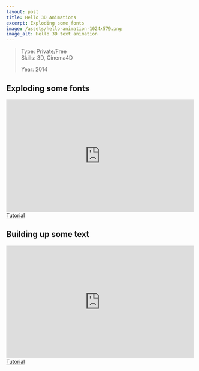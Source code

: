 ```yaml
---
layout: post
title: Hello 3D Animations
excerpt: Exploding some fonts
image: /assets/hello-animation-1024x579.png
image_alt: Hello 3D text animation
---
```


<blockquote>Type: Private/Free<br />
Skills: 3D, Cinema4D</p>
<p>Year: 2014</p></blockquote>
<h2>Exploding some fonts</h2>
<p><iframe width="500" height="300" src="https://player.vimeo.com/video/123312701" frameborder="0" webkitallowfullscreen="webkitallowfullscreen" mozallowfullscreen="mozallowfullscreen" allowfullscreen="allowfullscreen"></iframe><a href="https://www.youtube.com/watch?v=PPK6fzmOdig" target="_blank">Tutorial</a></p>
<h2>Building up some text</h2>
<p><iframe width="500" height="300" src="https://player.vimeo.com/video/123260748" frameborder="0" webkitallowfullscreen="webkitallowfullscreen" mozallowfullscreen="mozallowfullscreen" allowfullscreen="allowfullscreen"></iframe><a href="https://www.youtube.com/watch?v=vwSDLrukzJk" target="_blank">Tutorial</a></p>
